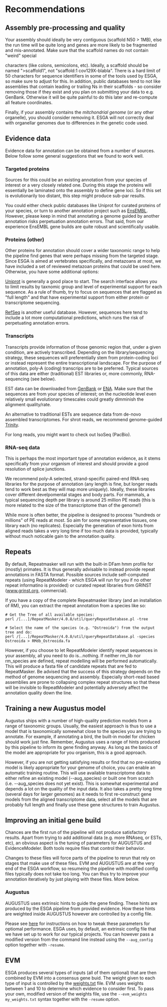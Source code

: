 # Recommendations

## Assembly pre-processing and quality

Your assembly should ideally be very contiguous (scaffold N50 > 1MB), else the run time will be quite long and genes are more likely to be fragmented and mis-annotated. Make sure that the scaffold names do not contain "weird" special 

characters (like colons, semicolons, etc). Ideally, a scaffold should be named ">scaffold1", not "scaffold:1 cov129X-blabla". There is a hard limit of 50 characters for sequence identifiers in some of the tools used by ESGA, so make sure to adjust for this.
In addition, public databases tend to not like assemblies that contain leading or trailing Ns in their scaffolds - so consider removing those if they exist and you plan on submitting your data to e.g. GenBank. Otherwise it will be quite painful to do this later and re-compute all feature coordinates. 

Finally, if your assembly contains the *mitchondrial genome* (or any other organelle), you should consider removing it. ESGA will not correctly deal with organellar genomes due to differences in the genetic code used. 

## Evidence data 

Evidence data for annotation can be obtained from a number of sources. Below follow some general suggestions that we found to work well.

### Targeted proteins

Sources for this could be an existing annotation from your species of interest or a very closely related one. During this stage the proteins will essentially be laminated onto the assembly to define gene loci. So if this set is evolutionarily too distant, 
this step might produce sub-par results. 

You could either check public databases like Uniprot for curated proteins of your species, or turn to another annotation project such as [EnsEMBL](ftp://ftp.ensembl.org/pub/current_fasta/). However, please keep in mind
that annotating a genome guided by another annotation risks perpetuation annotation errors. That said, from our experience EnsEMBL gene builds are quite robust and scientifically usable.

### Proteins (other)

Other proteins for annotation should cover a wider taxonomic range to help the pipeline find genes that were perhaps missing from the targeted stage. Since ESGA is aimed at vertebrates specifically, and metazoans at most, we have included a set of reviewed
metazoan proteins that could be used here. Otherwise, you have some additional options:

[Uniprot](https://www.uniprot.org/) is generally a good place to start. The search interface allows you to limit results by taxnomic group and level of experimental support for 
each sequence. As a rule of thumb, try to focus on sequences that are flagged as "full length" and that have experimental support from either
protein or transcriptome sequencing. 

[RefSeq](https://www.ncbi.nlm.nih.gov/protein/) is another useful database. However, sequences here tend to include a lot more computational predictions,
which runs the risk of perpetuating annotation errors. 

### Transcripts

Transcripts provide information of those genomic region that, under a given condition, are actively transcribed. Depending on the library/sequencing strategy, these sequences will preferentially stem from protein-coding loci or instead represent the entire
transcriptional landscape. For the purpose of annotation, poly-A (coding) transcrips are to be preferred. Typical sources of this data are either (traditional) EST libraries or, more commonly, RNA-sequencing (see below). 

EST data can be downloaded from [GenBank](https://www.ncbi.nlm.nih.gov/nucleotide) or [ENA](https://www.ebi.ac.uk/ena). 
Make sure that the sequences are from your species of interest; on the nucleotide level even relatively small evolutionary timescales could
greatly dimminish the alignment quality/rate. 

An alternative to traditional ESTs are sequence data from de-novo assembled transcriptomes. For shrot reads, we recommend genome-guided [Trinity](https://github.com/trinityrnaseq/trinityrnaseq/wiki/Genome-Guided-Trinity-Transcriptome-Assembly). 

For long reads, you might want to check out IsoSeq (PacBio).

### RNA-seq data

This is perhaps the most important type of annotation evidence, as it stems specifically from your organism of interest and should provide
a good resolution of splice junctions. 

We recommend poly-A selected, strand-specific paired-end RNA-seq libraries for the purpose of annotation (any length is fine, but longer reads tend to work best as they will map more uniquely). Ideally, these libraries cover different develpomental stages and body parts.
For mammals, a typical sequencing depth per library is around 25 million PE reads (this is more related to the size of the transcriptome than 
of the genome!)

While more is often better, the pipeline is designed to process "hundreds or millions" of PE reads at most. So aim for some representative tissues, one library each (no replicates). Especially the generation of exon hints from aligned
reads takes a very long time if too much data is provided, typically without much noticable gain to the annotation quality. 

## Repeats

By default, Repeatmasker will run with the built-in DFam hmm profile for (mostly) primates. It is thus generally advisable to instead provide 
repeat annotations in FASTA format. Possible sources include self-computed repeats (using RepeatModeler - which ESGA will run for you if no other repeat informatino is provided) or curated repeat libraries from 
GRINST (www.grinst.org, commercial). 

If you have a copy of the complete Repeatmasker library (and an installation of RM), you can extract the repeat annotation from a species like so: 

```
# Get the Tree of all available species: 
perl /[...]/RepeatMasker/4.0.8/util/queryRepeatDatabase.pl -tree

# Select the name of the species (e.g. "Ostreoida") from the output tree and do:
perl /[...]/RepeatMasker/4.0.8/util/queryRepeatDatabase.pl -species Ostreoida > RMdb_Ostreoida.fa
``` 

However, if you choose to let RepeatModeler identify repeat sequences in your assembly, all you need to do is...nothing. If neither rm_lib nor rm_species are defined, repeat modelling will be performed automatically. 
This will produce a fasta file of candidate repeats that are fed to RepeatMasker. Be advised that the success of this strategy depends on the method of genome sequencing and assembly. Especially short-read based assemblies are 
prone to collapsing complex repeat structures so that these will be invisible to RepeatModeler and potentially adversely affect the annotation quality down the line. 

## Training a new Augustus model

Augustus ships with a number of high-quality prediction models from a range of taxonomic groups. Usually, the easiest approach is thus to
use a model that is taxonomically somewhat close to the species you are trying to annotate. For example, if annotating a bird, the built-in model for
chicken should work just fine. Remember, Augustus uses a range of hints produced by this pipeline to inform its gene finding anyway. As long as the basics of
the model are appropriate for you organism, this is a good approach.

However, if you are not getting satisfying results or find that no pre-existing model is likely appropriate for your genome of choice, you can enable an
automatic training routine. This will use available transcriptome data to either refine an existing model (--aug_species) or built one from scratch 
(i.e. --aug_species does not yet exist). This is somewhat experimental and depends a lot on the quality of the input data. It also takes a pretty long time (several
days for larger genomes) as it needs to first re-construct gene models from the aligned transcriptome data, select all the models that are probably
full length and finally use these gene structures to train Augustus. 

## Improving an initial gene build

Chances are the first run of the pipeline will not produce satisfactory results. Apart from trying to add additional data (e.g. more RNAseq, or ESTs, etc), an obvious
aspect is the tuning of parameters for AUGUSTUS and EvidenceModeler. Both tools require files that control their behavior. 

Changes to these files will force parts of the pipeline to rerun that rely on stages that make use of these files. EVM and AUGUSTUS are at the very end of the ESGA workflow, so resumeing the pipeline with
modified config files typically does not take too long. You can thus try to improve your annotation iteratively by just playing with these files. More below. 

### Augustus
AUGUSTUS uses extrinsic hints to guide the gene finding. These hints are produced by the ESGA pipeline from provided evidence. How these hints are weighted inside AUGUSTUS however are 
controlled by a config file. 

Please see [here](https://github.com/Gaius-Augustus/Augustus/blob/master/config/extrinsic/extrinsic.cfg) for instructions on how to tweak these parameters for optiomal performance. ESGA uses, by default,
an extrinsic config file that we have set up to work for our typical projects. You can however pass a modified version from the command line instead using the `--aug_config` option together with `-resume`. 

## EVM
ESGA produces several types of inputs (all of them optional) that are then combined by EVM into a consensus gene buid. The weight given to each type of input is controlled by the [weights.txt](../assets/evm/weights.txt) file. 
EVM uses weights between 1 and 10 to determine which evidence to consider first. To pass your own, modified version of the weights file, use the `--evm_weights my_weights.txt` syntax together with the `-resume` option. 
